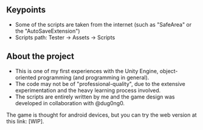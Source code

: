 ## Keypoints
+ Some of the scripts are taken from the internet (such as "SafeArea" or the "AutoSaveExtension")
+ Scripts path: Tester -> Assets -> Scripts

## About the project
- This is one of my first experiences with the Unity Engine, object-oriented programming (and programming in general).
- The code may not be of "professional-quality", due to the extensive experimentation and the heavy learning process involved.
- The scripts are entirely written by me and the game design was developed in collaboration with @dug0ng0.


The game is thought for android devices, but you can try the web version at this link: [WIP]. 
